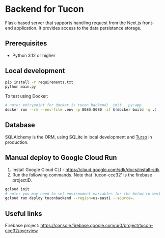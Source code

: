 # Backend for Tucon

Flask-based server that supports handling request from the Next.js front-end application. It provides access to the data persistance storage.

## Prerequisites

- Python 3.12 or higher

## Local development

```bash
pip install -r requirements.txt
python main.py
```

To test using Docker:

```bash
# note: entrypoint for docker is tucon_backend/__init__.py:app
docker run --rm --env-file .env -p 8080:8080 -it $(docker build -q .)
```

## Database

SQLAlchemy is the ORM, using SQLite in local development and [Turso](https://turso.tech/) in production.

## Manual deploy to Google Cloud Run

1. Install Google Cloud CLI - https://cloud.google.com/sdk/docs/install-sdk
2. Run the following commands. Note that 'tucon-cce32' is the firebase projectID.

```bash
gcloud init
# note: you may need to set environment variables for the below to work
gcloud run deploy tuconbackend --region=us-east1 --source=.
```

## Useful links

Firebase project: https://console.firebase.google.com/u/0/project/tucon-cce32/overview
